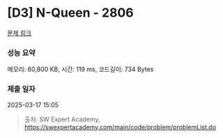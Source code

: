 # [D3] N-Queen - 2806 

[문제 링크](https://swexpertacademy.com/main/code/problem/problemDetail.do?contestProbId=AV7GKs06AU0DFAXB) 

### 성능 요약

메모리: 60,800 KB, 시간: 119 ms, 코드길이: 734 Bytes

### 제출 일자

2025-03-17 15:05



> 출처: SW Expert Academy, https://swexpertacademy.com/main/code/problem/problemList.do